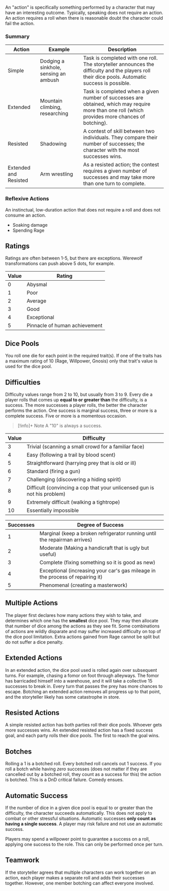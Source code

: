 An "action" is specifically something performed by a character that may have an interesting outcome. Typically, speaking does not require an action. An action requires a roll when there is reasonable doubt the character could fail the action.

### Summary

| Action                | Example                               | Description                                                                                                                                      |
| --------------------- | ------------------------------------- | ------------------------------------------------------------------------------------------------------------------------------------------------ |
| Simple                | Dodging a sinkhole, sensing an ambush | Task is completed with one roll. The storyteller announces the difficulty and the players roll their dice pools. Automatic success is possible.  |
| Extended              | Mountain climbing, researching        | Task is completed when a given number of successes are obtained, which may require more than one roll (which provides more chances of botching). |
| Resisted              | Shadowing                             | A contest of skill between two individuals. They compare their number of successes; the character with the most successes wins.                  |
| Extended and Resisted | Arm wrestling                         | As a resisted action; the contest requires a given number of successes and may take more than one turn to complete.                              |


### Reflexive Actions
An instinctual, low-duration action that does not require a roll and does not consume an action.
* Soaking damage
* Spending Rage

## Ratings

Ratings are often between 1-5, but there are exceptions. Werewolf transformations can push above 5 dots, for example.

| Value | Rating                        |
| ----- | ----------------------------- |
| 0     | Abysmal                       |
| 1     | Poor                          |
| 2     | Average                       |
| 3     | Good                          |
| 4     | Exceptional                   |
| 5     | Pinnacle of human achievement |
## Dice Pools
You roll one die for each point in the required trait(s). If one of the traits has a maximum rating of 10 (Rage, Willpower, Gnosis) only that trait's value is used for the dice pool. 

## Difficulties
Difficulty values range from 2 to 10, but usually from 3 to 9. Every die a player rolls that comes up **equal to or greater than** the difficulty, is a success. The more successes a player rolls, the better the character performs the action. One success is marginal success, three or more is a complete success. Five or more is a momentous occasion.

>[!info]+ Note
>A "10" is always a success.


| Value | Difficulty                                                               |
| ----- | ------------------------------------------------------------------------ |
| 3     | Trivial (scanning a small crowd for a familiar face)                     |
| 4     | Easy (following a trail by blood scent)                                  |
| 5     | Straightforward (harrying prey that is old or ill)                       |
| 6     | Standard (firing a gun)                                                  |
| 7     | Challenging (discovering a hiding spirit)                                |
| 8     | Difficult (convincing a cop that your unlicensed gun is not his problem) |
| 9     | Extremely difficult (walking a tightrope)                                |
| 10    | Essentially impossible                                                   |

| Successes | Degree of Success                                                              |
| --------- | ------------------------------------------------------------------------------ |
| 1         | Marginal (keep a broken refrigerator running until the repairman arrives)      |
| 2         | Moderate (Making a handicraft that is ugly but useful)                         |
| 3         | Complete (fixing something so it is good as new)                               |
| 4         | Exceptional (increasing your car's gas mileage in the process of repairing it) |
| 5         | Phenomenal (creating a masterwork)                                             |
## Multiple Actions
The player first declares how many actions they wish to take, and determines which one has the **smallest** dice pool. They may then allocate that number of dice among the actions as they see fit. Some combinations of actions are wildly disparate and may suffer increased difficulty on top of the dice pool limitation. Extra actions gained from Rage cannot be split but do not suffer a dice penalty.

## Extended Actions
In an extended action, the dice pool used is rolled again over subsequent turns. For example, chasing a fomor on foot through alleyways. The fomor has barricaded himself into a warehouse, and it will take a collective 15 successes to break in. Every turn that passes the prey has more chances to escape. Botching an extended action removes all progress up to that point, and the storyteller likely has some catastrophe in store.

## Resisted Actions
A simple resisted action has both parties roll their dice pools. Whoever gets more successes wins. An extended resisted action has a fixed success goal, and each party rolls their dice pools. The first to reach the goal wins.

## Botches
Rolling a 1 is a botched roll. Every botched roll cancels out 1 success. If you roll a botch while having *zero* successes (does not matter if they are cancelled out by a botched roll, they count as a success for this) the action is botched. This is a DnD critical failure. Comedy ensues. 

## Automatic Success
If the number of dice in a given dice pool is equal to or greater than the difficulty, the character succeeds automatically. This does not apply to combat or other stressful situations. Automatic successes **only count as having a single success**. A player may risk failure and not use an automatic success.

Players may spend a willpower point to guarantee a success on a roll, applying one success to the role. This can only be performed once per turn.

## Teamwork
If the storyteller agrees that multiple characters can work together on an action, each player makes a separate roll and adds their successes together. However, one member botching can affect everyone involved.